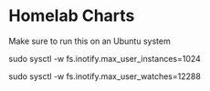 # Homelab Charts

Make sure to run this on an Ubuntu system

sudo sysctl -w fs.inotify.max_user_instances=1024

sudo sysctl -w fs.inotify.max_user_watches=12288

